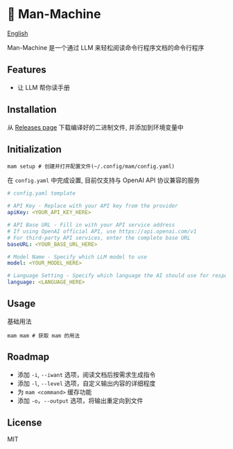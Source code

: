 # 🤖 Man-Machine

[English](../README.md)

Man-Machine 是一个通过 LLM 来轻松阅读命令行程序文档的命令行程序

## Features
- 让 LLM 帮你读手册

## Installation

从 [Releases page](https://github.com/k-azv/man-machine/releases) 下载编译好的二进制文件, 并添加到环境变量中

## Initialization

```shell
mam setup # 创建并打开配置文件(~/.config/mam/config.yaml)
```

在 `config.yaml` 中完成设置, 目前仅支持与 OpenAI API 协议兼容的服务

```yml
# config.yaml template

# API Key - Replace with your API key from the provider
apiKey: <YOUR_API_KEY_HERE>

# API Base URL - Fill in with your API service address
# If using OpenAI official API, use https://api.openai.com/v1
# For third-party API services, enter the complete base URL
baseURL: <YOUR_BASE_URL_HERE>

# Model Name - Specify which LLM model to use
model: <YOUR_MODEL_HERE>

# Language Setting - Specify which language the AI should use for responses
language: <LANGUAGE_HERE>
```

## Usage

基础用法
```shell
mam mam # 获取 mam 的用法
```

## Roadmap
- 添加 `-i`, `--iwant` 选项，阅读文档后按需求生成指令
- 添加 `-l`, `--level` 选项，自定义输出内容的详细程度
- 为 `mam <command>` 缓存功能
- 添加 `-o`，`--output` 选项，将输出重定向到文件

## License

MIT